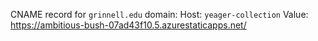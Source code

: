 CNAME record for `grinnell.edu` domain:
  Host: `yeager-collection`
  Value: https://ambitious-bush-07ad43f10.5.azurestaticapps.net/

